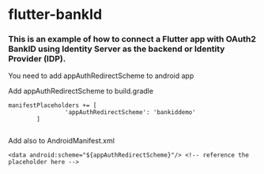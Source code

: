 # flutter-bankId

### This is an example of how to connect a Flutter app with OAuth2 BankID using Identity Server as the backend or Identity Provider (IDP). 

You need to add appAuthRedirectScheme to android app 

Add appAuthRedirectScheme to build.gradle 
```
manifestPlaceholders += [
                'appAuthRedirectScheme': 'bankiddemo'
        ]
        
```
Add also to AndroidManifest.xml
```
<data android:scheme="${appAuthRedirectScheme}"/> <!-- reference the placeholder here -->
```
